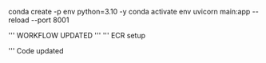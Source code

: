 conda create -p env python=3.10 -y
conda activate env
uvicorn main:app --reload --port 8001

'''
WORKFLOW UPDATED
'''
'''
ECR  setup

'''
Code updated